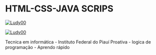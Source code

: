 # HTML-CSS-JAVA SCRIPS
[![Ludy00](https://github-readme-stats.vercel.app/api?username=Ludy00&theme=radical)](https://github.com/anuraghazra/github-readme-stats)

[![Ludy00](https://github-readme-stats.vercel.app/api/top-langs/?username=Ludy00&hide=html&layout=compact&theme=radical)](https://github.com/anuraghazra/github-readme-stats)

Tecnica em informática - Instituto Federal do Piauí
Proativa - logica de programação - Aprendo rápido 

